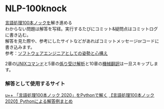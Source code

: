 # NLP-100knock
[言語処理100本ノックを](https://nlp100.github.io/ja/about.html)解き進める<br>
わからない問題は解答を写経。実行するたびにコミット&疑問点はコミットログに書き込む。<br>
解答を見た際や、参考にしたサイトなどがあればコミットメッセージorコードに書き込みます。<br>
参考：[ソフトウェアエンジニアとしての姿勢と心構え](https://speakerdeck.com/recruitengineers/software-engineers-survival-guide?slide=22)<br>

2章の[UNIXコマンド](https://nlp100.github.io/ja/ch02.html)と5章の[係り受け解析](https://nlp100.github.io/ja/ch05.html)と10章の[機械翻訳](https://nlp100.github.io/ja/ch10.html)は一旦スキップします。<br>


### 解答として使用するサイト
[u++ 「言語処理100本ノック 2020」をPythonで解く](https://upura.hatenablog.com/entry/2020/04/14/024948)
[【言語処理100本ノック 2020】Pythonによる解答例まとめ](https://amaru-ai.com/entry/2022/10/15/204035#%E7%AC%AC3%E7%AB%A0-%E6%AD%A3%E8%A6%8F%E8%A1%A8%E7%8F%BE)
